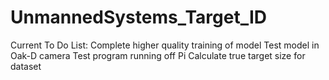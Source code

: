 # UnmannedSystems_Target_ID
Current To Do List:
Complete higher quality training of model
Test model in Oak-D camera
Test program running off Pi
Calculate true target size for dataset